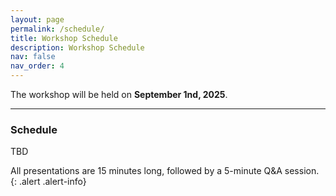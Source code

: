 ```yaml
---
layout: page
permalink: /schedule/
title: Workshop Schedule
description: Workshop Schedule
nav: false
nav_order: 4
---
```


The workshop will be held on **September 1nd, 2025**.

---

### Schedule

TBD

All presentations are 15 minutes long, followed by a 5-minute Q&A session.
{: .alert .alert-info}

